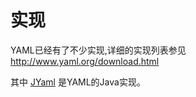 # 实现

YAML已经有了不少实现,详细的实现列表参见 <http://www.yaml.org/download.html>

其中 [JYaml](http://jyaml.sourceforge.net) 是YAML的Java实现。
